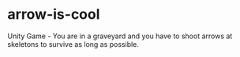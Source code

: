 # arrow-is-cool
Unity Game - You are in a graveyard and you have to shoot arrows at skeletons to survive as long as possible.
